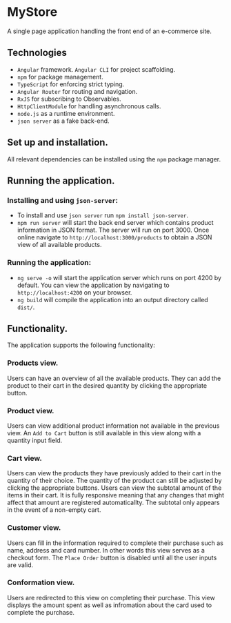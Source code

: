 # MyStore
A single page application handling the front end of an e-commerce site.
## Technologies
* ``Angular`` framework. ``Angular CLI`` for project scaffolding.
* ```npm``` for package management.
* ``TypeScript`` for enforcing strict typing.
* ``Angular Router`` for routing and navigation.
* ``RxJS`` for subscribing to Observables.
* ``HttpClientModule`` for handling asynchronous calls.
* ``node.js`` as a runtime environment.
* ``json server`` as a fake back-end.
## Set up and installation.
All relevant dependencies can be installed using the ``npm`` package manager.
## Running the application.
### Installing and using ``json-server``:
* To install and use ``json server`` run ``npm install json-server``.
* ``npm run server`` will start the back end server which contains product information in JSON format. The server will run on port 3000.
Once online navigate to ``http://localhost:3000/products`` to obtain a JSON view of all available products.
### Running the application:
* ``ng serve -o`` will start the application server which runs on port 4200 by default. You can view the application by navigating to ``http://localhost:4200`` on your browser.
* ``ng build`` will compile the application into an output directory called ``dist/``.
## Functionality.
The application supports the following functionality:
### Products view. 
  Users can have an overview of all the available products. They can add the product to their cart in the desired quantity by clicking the appropriate button.
### Product view. 
Users can view additional product information not available in the previous view. An ``Add to Cart`` button is still available in this view along with a quantity input field.
### Cart view.
Users can view the products they have previously added to their cart in the quantity of their choice. The quantity of the product can still be adjusted by clicking the appropriate buttons.
Users can view the subtotal amount of the items in their cart. It is fully responsive meaning that any changes that might affect that amount are registered automaticallty. The subtotal only appears in the event of a non-empty cart.
### Customer view.
Users can fill in the information required to complete their purchase such as name, address and card number. In other words this view serves as a checkout form. The ``Place Order`` button is disabled until
all the user inputs are valid. 
### Conformation view.
Users are redirected to this view on completing their purchase. This view displays the amount spent as well as infromation about the card used to complete the purchase. 

